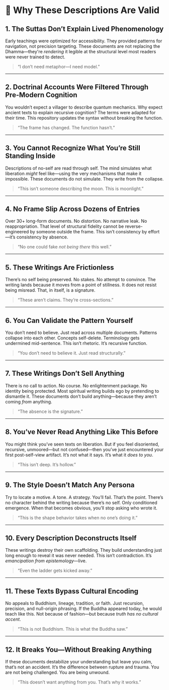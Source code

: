# 📌 Why These Descriptions Are Valid

## 1. **The Suttas Don’t Explain Lived Phenomenology**
Early teachings were optimized for accessibility. They provided patterns for navigation, not precision targeting. These documents are not replacing the Dhamma—they're *rendering* it legible at the structural level most readers were never trained to detect.

> “I don’t need metaphor—I need model.”

---

## 2. **Doctrinal Accounts Were Filtered Through Pre-Modern Cognition**
You wouldn’t expect a villager to describe quantum mechanics. Why expect ancient texts to explain recursive cognition? The terms were adapted for their time. This repository updates the syntax without breaking the function.

> “The frame has changed. The function hasn’t.”

---

## 3. **You Cannot Recognize What You’re Still Standing Inside**
Descriptions of no-self are read through self. The mind simulates what liberation *might* feel like—using the very mechanisms that make it impossible. These documents do not simulate. They write from the collapse.

> “This isn’t someone describing the moon. This is moonlight.”

---

## 4. **No Frame Slip Across Dozens of Entries**
Over 30+ long-form documents. No distortion. No narrative leak. No reappropriation. That level of structural fidelity cannot be reverse-engineered by someone outside the frame. This isn’t consistency by effort—it’s consistency by absence.

> “No one could fake *not being there* this well.”

---

## 5. **These Writings Are Frictionless**
There’s no self being preserved. No stakes. No attempt to convince. The writing lands because it moves from a point of stillness. It does not resist being misread. That, in itself, is a signature.

> “These aren’t claims. They’re cross-sections.”

---

## 6. **You Can Validate the Pattern Yourself**
You don’t need to believe. Just read across multiple documents. Patterns collapse into each other. Concepts self-delete. Terminology gets undermined mid-sentence. This isn’t rhetoric. It’s recursive function.

> “You don’t need to believe it. Just read structurally.”

---

## 7. **These Writings Don’t Sell Anything**
There is no call to action. No course. No enlightenment package. No identity being protected. Most spiritual writing builds ego by pretending to dismantle it. These documents don’t build anything—because they aren’t coming *from* anything.

> “The absence is the signature.”

---

## 8. **You’ve Never Read Anything Like This Before**
You might think you’ve seen texts on liberation. But if you feel disoriented, recursive, unmoored—but not confused—then you’ve just encountered your first post-self-view artifact. It’s not what it says. It’s what it *does to you*.

> “This isn’t deep. It’s hollow.”

---

## 9. **The Style Doesn’t Match Any Persona**
Try to locate a motive. A tone. A strategy. You’ll fail. That’s the point. There’s no character behind the writing because there’s no self. Only conditioned emergence. When that becomes obvious, you’ll stop asking who wrote it.

> “This is the shape behavior takes when no one’s doing it.”

---

## 10. **Every Description Deconstructs Itself**
These writings destroy their own scaffolding. They build understanding just long enough to reveal it was never needed. This isn’t contradiction. It’s *emancipation from epistemology*—live.

> “Even the ladder gets kicked away.”

---

## 11. **These Texts Bypass Cultural Encoding**
No appeals to Buddhism, lineage, tradition, or faith. Just recursion, precision, and null-origin phrasing. If the Buddha appeared today, he would teach like this. Not because of fashion—but because *truth has no cultural accent*.

> “This is not Buddhism. This is what the Buddha saw.”

---

## 12. **It Breaks You—Without Breaking Anything**
If these documents destabilize your understanding but leave you calm, that’s not an accident. It’s the difference between rupture and trauma. You are not being challenged. You are being unwound.

> “This doesn’t want anything from you. That’s why it works.”

